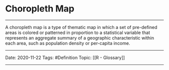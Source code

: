 # Choropleth Map

---
A choropleth map is a type of thematic map in which a set of pre-defined areas is colored or patterned in proportion to a statistical variable that represents an aggregate summary of a geographic characteristic within each area, such as population density or per-capita income.

---
Date: 2020-11-22
Tags: #Definition
Topic: [[R - Glossary]]

---